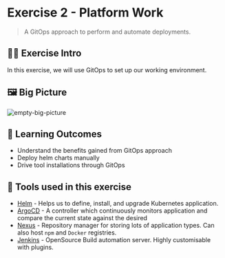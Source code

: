 # Exercise 2 - Platform Work
> A GitOps approach to perform and automate deployments.

## 👨‍🍳 Exercise Intro
In this exercise, we will use GitOps to set up our working environment.

## 🖼️ Big Picture
![empty-big-picture](images/big-picture-empty.jpg)

## 🔮 Learning Outcomes
* Understand the benefits gained from GitOps approach
* Deploy helm charts manually
* Drive tool installations through GitOps

## 🔨 Tools used in this exercise
* <span style="color:blue;">[Helm](https://helm.sh/)</span> - Helps us to define, install, and upgrade Kubernetes application.
* <span style="color:blue;">[ArgoCD](https://argoproj.github.io/argo-cd/)</span> - A controller which continuously monitors application and compare the current state against the desired
* <span style="color:blue;">[Nexus](https://www.sonatype.com/nexus-repository-sonatype)</span> - Repository manager for storing lots of application types. Can also host `npm` and `Docker` registries.
* <span style="color:blue;">[Jenkins](https://jenkins.io/)</span> - OpenSource Build automation server. Highly customisable with plugins.
